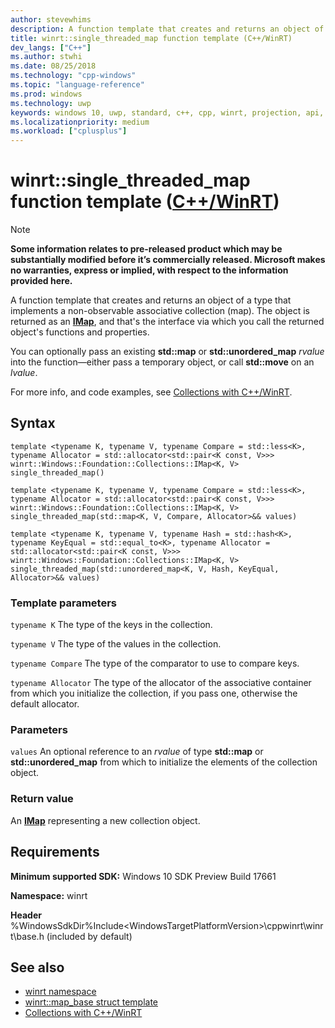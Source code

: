 ```yaml
---
author: stevewhims
description: A function template that creates and returns an object of a type that implements a non-observable associative collection (map). The object is returned as an **IMap**.
title: winrt::single_threaded_map function template (C++/WinRT)
dev_langs: ["C++"]
ms.author: stwhi
ms.date: 08/25/2018
ms.technology: "cpp-windows"
ms.topic: "language-reference"
ms.prod: windows
ms.technology: uwp
keywords: windows 10, uwp, standard, c++, cpp, winrt, projection, api, reference, associative, collection, map
ms.localizationpriority: medium
ms.workload: ["cplusplus"]
---
```


# winrt::single_threaded_map function template ([C++/WinRT](/windows/uwp/cpp-and-winrt-apis/intro-to-using-cpp-with-winrt))

> [!NOTE]
> **Some information relates to pre-released product which may be substantially modified before it’s commercially released. Microsoft makes no warranties, express or implied, with respect to the information provided here.**

A function template that creates and returns an object of a type that implements a non-observable associative collection (map). The object is returned as an [**IMap**](/uwp/api/windows.foundation.collections.imap_k_v_), and that's the interface via which you call the returned object's functions and properties.

You can optionally pass an existing **std::map** or **std::unordered_map** *rvalue* into the function&mdash;either pass a temporary object, or call **std::move** on an *lvalue*.

For more info, and code examples, see [Collections with C++/WinRT](/windows/uwp/cpp-and-winrt-apis/collections).

## Syntax
```cppwinrt
template <typename K, typename V, typename Compare = std::less<K>, typename Allocator = std::allocator<std::pair<K const, V>>>
winrt::Windows::Foundation::Collections::IMap<K, V> single_threaded_map()

template <typename K, typename V, typename Compare = std::less<K>, typename Allocator = std::allocator<std::pair<K const, V>>>
winrt::Windows::Foundation::Collections::IMap<K, V> single_threaded_map(std::map<K, V, Compare, Allocator>&& values)

template <typename K, typename V, typename Hash = std::hash<K>, typename KeyEqual = std::equal_to<K>, typename Allocator = std::allocator<std::pair<K const, V>>>
winrt::Windows::Foundation::Collections::IMap<K, V> single_threaded_map(std::unordered_map<K, V, Hash, KeyEqual, Allocator>&& values)
```

### Template parameters
`typename K`
The type of the keys in the collection.

`typename V`
The type of the values in the collection.

`typename Compare`
The type of the comparator to use to compare keys.

`typename Allocator`
The type of the allocator of the associative container from which you initialize the collection, if you pass one, otherwise the default allocator.

### Parameters
`values`
An optional reference to an *rvalue* of type **std::map** or **std::unordered_map** from which to initialize the elements of the collection object.

### Return value 
An [**IMap**](/uwp/api/windows.foundation.collections.imap_k_v_) representing a new collection object.

## Requirements
**Minimum supported SDK:** Windows 10 SDK Preview Build 17661

**Namespace:** winrt

**Header** %WindowsSdkDir%Include\<WindowsTargetPlatformVersion>\cppwinrt\winrt\base.h (included by default)

## See also 
* [winrt namespace](winrt.md)
* [winrt::map_base struct template](map-base.md)
* [Collections with C++/WinRT](/windows/uwp/cpp-and-winrt-apis/collections)
